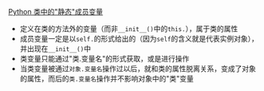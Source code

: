 [Python 类中的"静态"成员变量](https://www.cnblogs.com/turtle-fly/p/3280610.html)

- 定义在类的方法外的变量（而非`__init__()`中的`this.`），属于类的属性
- 成员变量一定是以`self.`的形式给出的（因为`self`的含义就是代表实例对象），并出现在`__init__()`中
- 类变量只能通过"类.变量名"的形式获取，或是进行操作
- 当类变量被通过`对象.变量名`操作过以后，就和类的属性脱离关系，变成了对象的属性，而后的`类.变量名`操作并不影响对象中的"类"变量